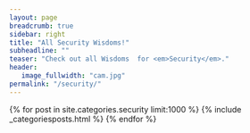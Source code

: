 ```yaml
---
layout: page
breadcrumb: true
sidebar: right
title: "All Security Wisdoms!"
subheadline: ""
teaser: "Check out all Wisdoms  for <em>Security</em>."
header:
   image_fullwidth: "cam.jpg"
permalink: "/security/"
---
```

{% for post in site.categories.security limit:1000 %}
  {% include  _categoriesposts.html %}
{% endfor %}
